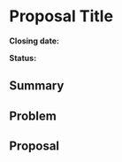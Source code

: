 # Proposal Title

**Closing date:** <!-- YYYY-MM-DD. Ideally allow at least 7 days -->

**Status:** <!-- proposed, accepted, rejected, superseded -->

## Summary

<!-- An abstract, tl;dr or executive summary of your proposal. -->

## Problem

<!-- Describe the problem your proposal is trying to solve. -->

## Proposal

<!-- Describe your proposal, with a focus on clarity of meaning. If it helps,
     you MAY use [RFC2119-style](https://www.ietf.org/rfc/rfc2119.txt) MUST,
     SHOULD and MAY language to help clarify your intentions. -->